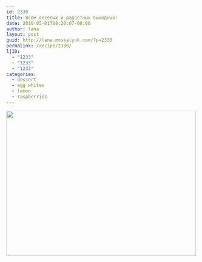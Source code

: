 ```yaml
---
id: 2330
title: Всем веселых и радостных выходных!
date: 2010-05-01T08:20:07-08:00
author: lana
layout: post
guid: http://lana.moskalyuk.com/?p=2330
permalink: /recipe/2330/
ljID:
  - "1233"
  - "1233"
  - "1233"
categories:
  - dessert
  - egg whites
  - lemon
  - raspberries
---
```

<img loading="lazy" class="alignnone" title="Pavlova with raspberries and lemon curd" src="http://farm5.static.flickr.com/4019/4568367144_6f06d4ddc3.jpg" alt="" width="500" height="382" />